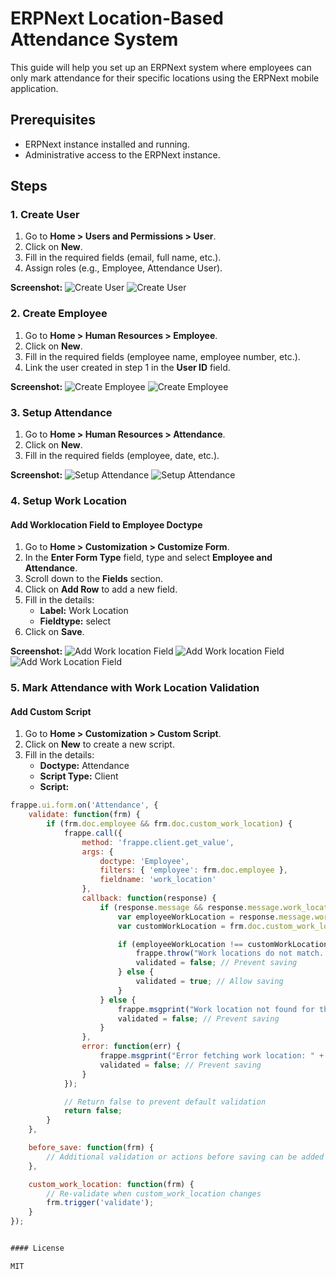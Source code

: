 # ERPNext Location-Based Attendance System

This guide will help you set up an ERPNext system where employees can only mark attendance for their specific locations using the ERPNext mobile application.

## Prerequisites

- ERPNext instance installed and running.
- Administrative access to the ERPNext instance.

## Steps

### 1. Create User

1. Go to **Home > Users and Permissions > User**.
2. Click on **New**.
3. Fill in the required fields (email, full name, etc.).
4. Assign roles (e.g., Employee, Attendance User).

**Screenshot:**
![Create User](./screenshot/user_creation.png)
![Create User](./screenshot/user_list.png)

### 2. Create Employee

1. Go to **Home > Human Resources > Employee**.
2. Click on **New**.
3. Fill in the required fields (employee name, employee number, etc.).
4. Link the user created in step 1 in the **User ID** field.

**Screenshot:**
![Create Employee](./screenshot/employee_creation.png)
![Create Employee](./screenshot/employee_list.png)


### 3. Setup Attendance

1. Go to **Home > Human Resources > Attendance**.
2. Click on **New**.
3. Fill in the required fields (employee, date, etc.).

**Screenshot:**
![Setup Attendance](./screenshot/attendance_creation.png)
![Setup Attendance](./screenshot/attendance_list.png)

### 4. Setup Work Location

#### Add Worklocation Field to Employee Doctype

1. Go to **Home > Customization > Customize Form**.
2. In the **Enter Form Type** field, type and select **Employee and Attendance**.
3. Scroll down to the **Fields** section.
4. Click on **Add Row** to add a new field.
5. Fill in the details:
    - **Label:** Work Location
    - **Fieldtype:** select
6. Click on **Save**.

**Screenshot:**
![Add Work location Field](./screenshot/location_error.png)
![Add Work location Field](./screenshot/employee_creation.png)
![Add Work Location Field](./screenshot/attendance_creation.png)

### 5. Mark Attendance with Work Location Validation

#### Add Custom Script

1. Go to **Home > Customization > Custom Script**.
2. Click on **New** to create a new script.
3. Fill in the details:
    - **Doctype:** Attendance
    - **Script Type:** Client
    - **Script:**

```javascript
frappe.ui.form.on('Attendance', {
    validate: function(frm) {
        if (frm.doc.employee && frm.doc.custom_work_location) {
            frappe.call({
                method: 'frappe.client.get_value',
                args: {
                    doctype: 'Employee',
                    filters: { 'employee': frm.doc.employee },
                    fieldname: 'work_location'
                },
                callback: function(response) {
                    if (response.message && response.message.work_location) {
                        var employeeWorkLocation = response.message.work_location;
                        var customWorkLocation = frm.doc.custom_work_location;

                        if (employeeWorkLocation !== customWorkLocation) {
                            frappe.throw("Work locations do not match. Please select the correct work location.");
                            validated = false; // Prevent saving
                        } else {
                            validated = true; // Allow saving
                        }
                    } else {
                        frappe.msgprint("Work location not found for the selected employee.");
                        validated = false; // Prevent saving
                    }
                },
                error: function(err) {
                    frappe.msgprint("Error fetching work location: " + err);
                    validated = false; // Prevent saving
                }
            });

            // Return false to prevent default validation
            return false;
        }
    },

    before_save: function(frm) {
        // Additional validation or actions before saving can be added here if needed
    },

    custom_work_location: function(frm) {
        // Re-validate when custom_work_location changes
        frm.trigger('validate');
    }
});


#### License

MIT